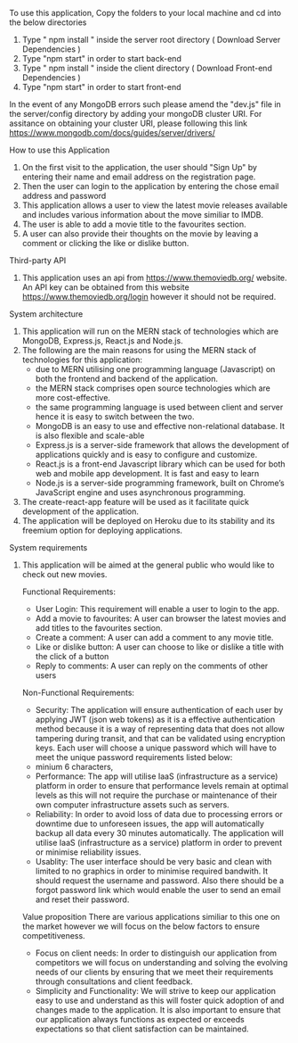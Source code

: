 To use this application,
Copy the folders to your local machine and cd into the below directories

1. Type " npm install " inside the server root directory ( Download Server Dependencies )
2. Type "npm start" in order to start back-end
3. Type " npm install " inside the client directory ( Download Front-end Dependencies )
4. Type "npm start" in order to start front-end

In the event of any MongoDB errors such please amend the "dev.js" file in the server/config directory by adding your mongoDB cluster URI. For assitance on obtaining your cluster URI, please following this link https://www.mongodb.com/docs/guides/server/drivers/

How to use this Application

1. On the first visit to the application, the user should "Sign Up" by entering their name and email address on the registration page.
2. Then the user can login to the application by entering the chose email address and password
3. This application allows a user to view the latest movie releases available and includes various information about the move similiar to IMDB.
4. The user is able to add a movie title to the favourites section.
5. A user can also provide their thoughts on the movie by leaving a comment or clicking the like or dislike button.

Third-party API

1. This application uses an api from https://www.themoviedb.org/ website. An API key can be obtained from this website https://www.themoviedb.org/login however it should not be required.

System architecture

1. This application will run on the MERN stack of technologies which are MongoDB, Express.js, React.js and Node.js.
2. The following are the main reasons for using the MERN stack of technologies for this application:
   - due to MERN utilising one programming language (Javascript) on both the frontend and backend of the application.
   - the MERN stack comprises open source technologies which are more cost-effective.
   - the same programming language is used between client and server hence it is easy to switch between the two.
   - MongoDB is an easy to use and effective non-relational database. It is also flexible and scale-able
   - Express.js is a server-side framework that allows the development of applications quickly and is easy to configure and customize.
   - React.js is a front-end Javascript library which can be used for both web and mobile app development. It is fast and easy to learn
   - Node.js is a server-side programming framework, built on Chrome’s JavaScript engine and uses asynchronous programming.
3. The create-react-app feature will be used as it facilitate quick development of the application.
4. The application will be deployed on Heroku due to its stability and its freemium option for deploying applications.

System requirements

1. This application will be aimed at the general public who would like to check out new movies.

   Functional Requirements:

   - User Login: This requirement will enable a user to login to the app.
   - Add a movie to favourites: A user can browser the latest movies and add titles to the favourites section.
   - Create a comment: A user can add a comment to any movie title.
   - Like or dislike button: A user can choose to like or dislike a title with the click of a button
   - Reply to comments: A user can reply on the comments of other users

   Non-Functional Requirements:

   - Security: The application will ensure authentication of each user by applying JWT (json web tokens) as it is a effective authentication method because it is a way of representing data that does not allow tampering during transit, and that can be validated using encryption keys. Each user will choose a unique password which will have to meet the unique password requirements listed below:

   * minium 6 characters,

   - Performance: The app will utilise IaaS (infrastructure as a service) platform in order to ensure that performance levels remain at optimal levels as this will not require the purchase or maintenance of their own computer infrastructure assets such as servers.
   - Reliability: In order to avoid loss of data due to processing errors or downtime due to unforeseen issues, the app will automatically backup all data every 30 minutes automatically. The application will utilise IaaS (infrastructure as a service) platform in order to prevent or minimise reliability issues.
   - Usablity: The user interface should be very basic and clean with limited to no graphics in order to minimise required bandwith. It should request the username and password. Also there should be a forgot password link which would enable the user to send an email and reset their password.

   Value proposition
   There are various applications similiar to this one on the market however we will focus on the below factors to ensure competitiveness.

   - Focus on client needs: In order to distinguish our application from competitors we will focus on understanding and solving the evolving needs of our clients
     by ensuring that we meet their requirements through consultations and client feedback.
   - Simplicity and Functionality: We will strive to keep our application easy to use and understand as this will foster quick adoption of and changes made to
     the application. It is also important to ensure that our application always functions as expected or exceeds expectations so that client satisfaction can
     be maintained.
